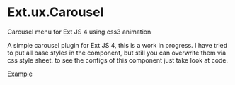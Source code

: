 Ext.ux.Carousel
===============

Carousel menu for Ext JS 4 using css3 animation

A simple carousel plugin for Ext JS 4, this is a work in progress.
I have tried to put all base styles in the component, but still you can overwrite them via css style sheet.
to see the configs of this component just take look at code.

<a href="http://jsfiddle.net/parham_fazel/4vUJn/64/" target="_blank">Example</a>
